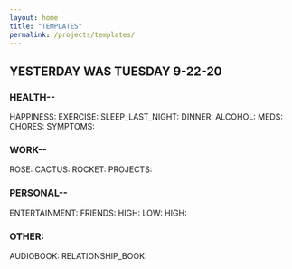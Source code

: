 ```yaml
---
layout: home
title: "TEMPLATES"
permalink: /projects/templates/
---
```


## YESTERDAY WAS TUESDAY 9-22-20

### HEALTH--

HAPPINESS:
EXERCISE:
SLEEP_LAST_NIGHT:
DINNER:
ALCOHOL:
MEDS:
CHORES:
SYMPTOMS:

### WORK--

ROSE:
CACTUS:
ROCKET:
PROJECTS:

### PERSONAL--

ENTERTAINMENT:
FRIENDS:
HIGH:
LOW:
HIGH:

### OTHER:

AUDIOBOOK:
RELATIONSHIP_BOOK:
